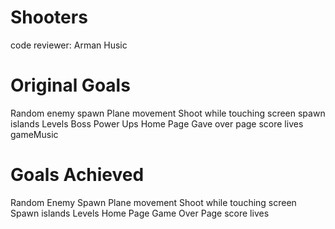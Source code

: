 # Shooters

code reviewer: Arman Husic

# Original Goals
Random enemy spawn
Plane movement
Shoot while touching screen
spawn islands
Levels
Boss
Power Ups
Home Page
Gave over page
score
lives
gameMusic
 
# Goals Achieved
Random Enemy Spawn
Plane movement
Shoot while touching screen
Spawn islands
Levels
Home Page
Game Over Page
score
lives
 
 
 
